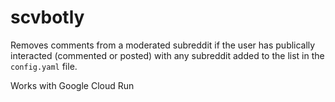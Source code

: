 # scvbotly

Removes comments from a moderated subreddit if the user has publically interacted (commented or posted) with any subreddit added to the list in the `config.yaml` file.

Works with Google Cloud Run
